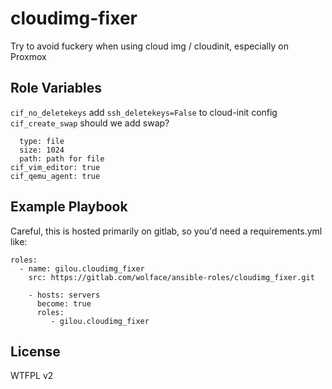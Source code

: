cloudimg-fixer
=========

Try to avoid fuckery when using cloud img / cloudinit, especially on Proxmox

Role Variables
--------------

`cif_no_deletekeys` add `ssh_deletekeys=False` to cloud-init config
`cif_create_swap` should we add swap?
```cif_swap_options:
  type: file
  size: 1024
  path: path for file
cif_vim_editor: true
cif_qemu_agent: true
  ```
Example Playbook
----------------

Careful, this is hosted primarily on gitlab, so you'd need a requirements.yml like:
```---
roles:
  - name: gilou.cloudimg_fixer
    src: https://gitlab.com/wolface/ansible-roles/cloudimg_fixer.git
```

```
    - hosts: servers
      become: true
      roles:
         - gilou.cloudimg_fixer
```

License
-------

WTFPL v2

